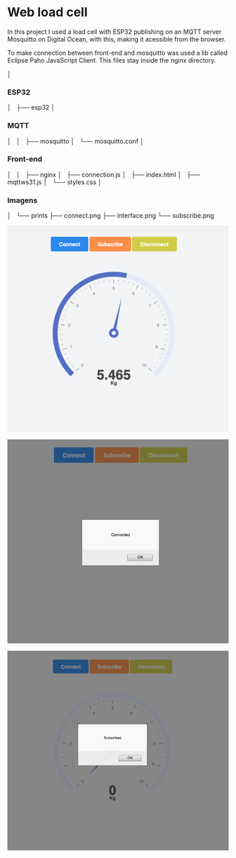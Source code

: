 # Web load cell

In this project I used a load cell with ESP32 publishing on an MQTT server Mosquitto on Digital Ocean, with this, making it acessible from the browser.

To make connection between front-end and mosquitto was used a lib called Eclipse Paho JavaScript Client. This files stay inside the nginx directory.

│   
### ESP32
│   
├── esp32
│   
### MQTT   
│   
│   
├── mosquitto
│   └── mosquitto.conf
│   
### Front-end 
│   
│   
├── nginx
│   ├── connection.js
│   ├── index.html
│   ├── mqttws31.js
│   └── styles.css
│   
### Imagens  
│   
└── prints
    ├── connect.png
    ├── interface.png
    └── subscribe.png

![](prints/interface.png)

![](prints/connect.png)

![](prints/subscribe.png)


